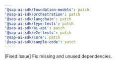 ```yaml
---
'@sap-ai-sdk/foundation-models': patch
'@sap-ai-sdk/orchestration': patch
'@sap-ai-sdk/langchain': patch
'@sap-ai-sdk/type-tests': patch
'@sap-ai-sdk/ai-api': patch
'@sap-ai-sdk/e2e-tests': patch
'@sap-ai-sdk/core': patch
'@sap-ai-sdk/sample-code': patch
---
```


[Fixed Issue] Fix missing and unused dependencies.
